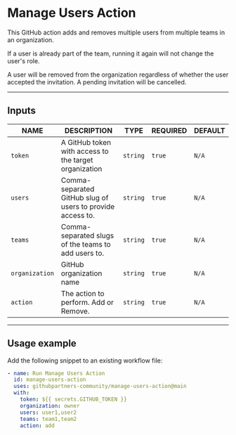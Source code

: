 # Manage Users Action

This GitHub action adds and removes multiple users from multiple teams in an organization.

If a user is already part of the team, running it again will not change the user's role.

A user will be removed from the organization regardless of whether the user accepted the invitation. A pending invitation will be cancelled.

---

## Inputs

| NAME           | DESCRIPTION                                                | TYPE     | REQUIRED | DEFAULT |
| -------------- | ---------------------------------------------------------- | -------- | -------- | ------- |
| `token`        | A GitHub token with access to the target organization      | `string` | `true`   | `N/A`   |
| `users`        | Comma-separated GitHub slug of users to provide access to. | `string` | `true`   | `N/A`   |
| `teams`        | Comma-separated slugs of the teams to add users to.        | `string` | `true`   | `N/A`   |
| `organization` | GitHub organization name                                   | `string` | `true`   | `N/A`   |
| `action`       | The action to perform. Add or Remove.                      | `string` | `true`   | `N/A`   |

---

## Usage example

Add the following snippet to an existing workflow file:

```yml
- name: Run Manage Users Action
  id: manage-users-action
  uses: githubpartners-community/manage-users-action@main
  with:
    token: ${{ secrets.GITHUB_TOKEN }}
    organization: owner
    users: user1,user2
    teams: team1,team2
    action: add
```
